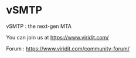 # vSMTP
vSMTP : the next-gen MTA

You can join us at https://www.viridit.com/

Forum : https://www.viridit.com/community-forum/
